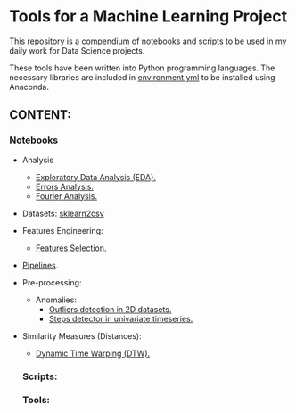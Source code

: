 # Tools for a Machine Learning Project

This repository is a compendium of notebooks and scripts to be used in my daily work for Data Science projects.

These tools have been written into Python programming languages. The necessary libraries are included in [environment.yml](https://github.com/jmquintana79/tools_mlproj/blob/master/environment.yml) to be installed using Anaconda.

## CONTENT:

### Notebooks

- Analysis
  - [Exploratory Data Analysis (EDA).](https://github.com/jmquintana79/tools_mlproj/tree/master/notebooks/analysis/EDA)
  - [Errors Analysis.](https://github.com/jmquintana79/tools_mlproj/tree/master/notebooks/analysis/errors)
  - [Fourier Analysis.](https://github.com/jmquintana79/tools_mlproj/tree/master/notebooks/analysis/fourier)
- Datasets: [sklearn2csv](https://github.com/jmquintana79/tools_mlproj/blob/master/notebooks/datasets/notebook-dataset-sklearn2csv.ipynb)
- Features Engineering:
  - [Features Selection.](https://github.com/jmquintana79/tools_mlproj/tree/master/notebooks/feature_engineering/selection)
- [Pipelines](https://github.com/jmquintana79/tools_mlproj/tree/master/notebooks/pipelines).
- Pre-processing:
  - Anomalies:
    - [Outliers detection in 2D datasets.](https://github.com/jmquintana79/tools_mlproj/blob/master/notebooks/preprocessing/anomalies/notebook-outliers_detection-2D.ipynb)
    - [Steps detector in univariate timeseries.](https://github.com/jmquintana79/tools_mlproj/blob/master/notebooks/preprocessing/anomalies/notebook-steps_detection.ipynb)
- Similarity Measures (Distances):
  - [Dynamic Time Warping (DTW).](https://github.com/jmquintana79/tools_mlproj/blob/master/notebooks/similarity/notebook-similarity_distance-Dynamic_Time_Warping-check.ipynb)

  ### Scripts:


  ### Tools:

